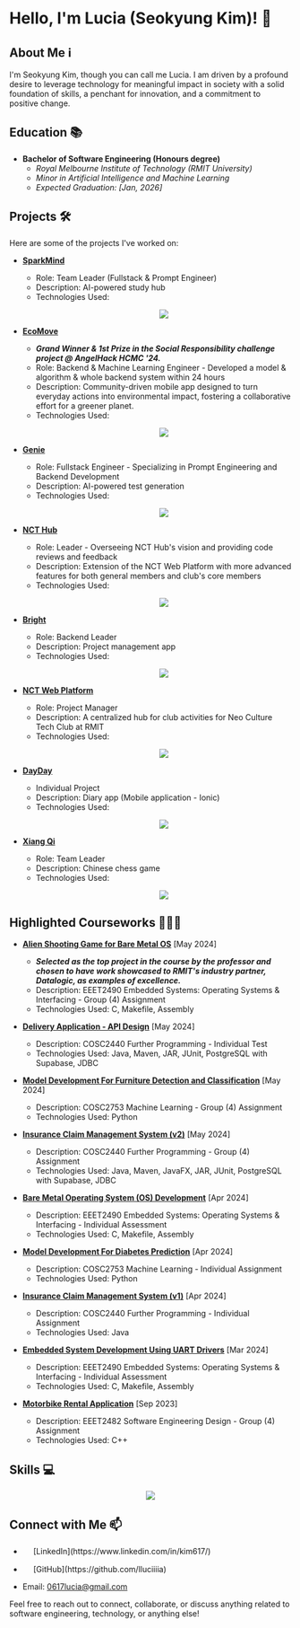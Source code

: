 # Hello, I'm Lucia (Seokyung Kim)! 👋

## About Me ℹ️

I'm Seokyung Kim, though you can call me Lucia. I am driven by a profound desire to leverage technology for meaningful impact in society with a solid foundation of skills, a penchant for innovation, and a commitment to positive change.

## Education 📚

- **Bachelor of Software Engineering (Honours degree)**
  - _Royal Melbourne Institute of Technology (RMIT University)_
  - _Minor in Artificial Intelligence and Machine Learning_
  - _Expected Graduation: [Jan, 2026]_

## Projects 🛠️

Here are some of the projects I've worked on:

- **[SparkMind](https://github.com/lluciiiia/SparkMind)**

  - Role: Team Leader (Fullstack & Prompt Engineer)
  - Description: AI-powered study hub
  - Technologies Used:
    <p align="center">
      <a href="https://skillicons.dev">
        <img src="https://skillicons.dev/icons?i=git,docker,supabase,nextjs,react,typescript,ai,googlecloud" />
      </a>
    </p>

- **[EcoMove](https://github.com/nguyentobinh12x5/ecomove-anglehack-hcm.git)**

  - **_Grand Winner & 1st Prize in the Social Responsibility challenge project @ AngelHack HCMC '24._**
  - Role: Backend & Machine Learning Engineer - Developed a model & algorithm & whole backend system within 24 hours
  - Description: Community-driven mobile app designed to turn everyday actions into environmental impact, fostering a collaborative effort for a greener planet.
  - Technologies Used:
    <p align="center">
      <a href="https://skillicons.dev">
        <img src="https://skillicons.dev/icons?i=git,mongo,nextjs,react,typescript,js,python,googlecloud,aws" />
      </a>
    </p>

- **[Genie](https://github.com/genie-hq/genie)**

  - Role: Fullstack Engineer - Specializing in Prompt Engineering and Backend Development
  - Description: AI-powered test generation
  - Technologies Used:
    <p align="center">
      <a href="https://skillicons.dev">
        <img src="https://skillicons.dev/icons?i=git,docker,supabase,nextjs,react,typescript,ai" />
      </a>
    </p>

- **[NCT Hub](https://github.com/rmit-nct/hub.git)**

  - Role: Leader - Overseeing NCT Hub's vision and providing code reviews and feedback
  - Description: Extension of the NCT Web Platform with more advanced features for both general members and club's core members
  - Technologies Used:
    <p align="center">
      <a href="https://skillicons.dev">
        <img src="https://skillicons.dev/icons?i=git,docker,supabase,nextjs,react,typescript" />
      </a>
    </p>

- **[Bright](https://github.com/zenbright/Bright_BE.git)**

  - Role: Backend Leader
  - Description: Project management app
  - Technologies Used:
    <p align="center">
      <a href="https://skillicons.dev">
        <img src="https://skillicons.dev/icons?i=git,docker,mongo,nextjs,react,typescript,aws,redis,rabbitmq" />
      </a>
    </p>

- **[NCT Web Platform](https://github.com/RmitNeoculturetechclub/NCT_LandingPage_VPS)**
  
  - Role: Project Manager
  - Description: A centralized hub for club activities for Neo Culture Tech Club at RMIT
  - Technologies Used:
    <p align="center">
      <a href="https://skillicons.dev">
        <img src="https://skillicons.dev/icons?i=git,docker,expressjs,react,html,css,javascript,mongodb" />
      </a>
    </p>
    
- **[DayDay](https://github.com/lluciiiia/DayDay)**

  - Individual Project
  - Description: Diary app (Mobile application - Ionic)
  - Technologies Used:
    <p align="center">
      <a href="https://skillicons.dev">
        <img src="https://skillicons.dev/icons?i=git,googlecloud,expressjs,mysql,react,nodejs,typescript,ai" />
      </a>
    </p>

- **[Xiang Qi](https://github.com/lluciiiia/DayDay)**

  - Role: Team Leader
  - Description: Chinese chess game
  - Technologies Used:
    <p align="center">
      <a href="https://skillicons.dev">
        <img src="https://skillicons.dev/icons?i=git,java,python,ai" />
      </a>
    </p>

## Highlighted Courseworks 👩🏻‍🎓

- **[Alien Shooting Game for Bare Metal OS](https://github.com/Mudoker/alien-shooting.git)** [May 2024]
  - **_Selected as the top project in the course by the professor and chosen to have work showcased to RMIT's industry partner, Datalogic, as examples of excellence._**
  - Description: EEET2490 Embedded Systems: Operating Systems & Interfacing - Group (4) Assignment
  - Technologies Used: C, Makefile, Assembly

- **[Delivery Application - API Design](https://github.com/lluciiiia/COSC2440_Further_Programming_Lab_Test.git)** [May 2024]
  - Description: COSC2440 Further Programming - Individual Test
  - Technologies Used: Java, Maven, JAR, JUnit, PostgreSQL with Supabase, JDBC

- **[Model Development For Furniture Detection and Classification](https://github.com/Mudoker/furniture-recognition-model.git)** [May 2024]
  - Description: COSC2753 Machine Learning - Group (4) Assignment
  - Technologies Used: Python
  
- **[Insurance Claim Management System (v2)](https://github.com/lluciiiia/COSC2440_Further_Programming_A2.git)** [May 2024]
  - Description: COSC2440 Further Programming - Group (4) Assignment
  - Technologies Used: Java, Maven, JavaFX, JAR, JUnit, PostgreSQL with Supabase, JDBC

- **[Bare Metal Operating System (OS) Development](https://github.com/lluciiiia/EEET2490_Embedded-Systems_Operating-System_Interfacing_A2.git)** [Apr 2024]
  - Description: EEET2490 Embedded Systems: Operating Systems & Interfacing - Individual Assessment
  - Technologies Used: C, Makefile, Assembly

- **[Model Development For Diabetes Prediction](https://github.com/lluciiiia/COSC2753---Machine-Learning---A1.git)** [Apr 2024]
  - Description: COSC2753 Machine Learning - Individual Assignment
  - Technologies Used: Python

- **[Insurance Claim Management System (v1)](https://github.com/lluciiiia/Insurance-Claims-Management-System.git)** [Apr 2024]
  - Description: COSC2440 Further Programming - Individual Assignment
  - Technologies Used: Java
 
- **[Embedded System Development Using UART Drivers](https://github.com/lluciiiia/EEET2490_Embedded-Systems_Operating-System_Interfacing_A1.git)** [Mar 2024]
  - Description: EEET2490 Embedded Systems: Operating Systems & Interfacing - Individual Assessment
  - Technologies Used: C, Makefile, Assembly

- **[Motorbike Rental Application](https://github.com/lluciiiia/SEDfinal.git)** [Sep 2023]
  - Description: EEET2482 Software Engineering Design - Group (4) Assignment
  - Technologies Used: C++

## Skills 💻

<p align="center">
  <a href="https://skillicons.dev">
    <img src="https://skillicons.dev/icons?i=git,gitlab,vscode,docker,c,cpp,java,python,javascript,typescript,html,css,react,nodejs,expressjs,nextjs,mysql,mongodb,postgresql,rabbitmq,firebase,bash,linux,aws,googlecloud,spring,ai,supabase" />
  </a>
</p>

## Connect with Me 📫

- <p><a href="https://www.linkedin.com/in/kim617/" target="_blank"><img src="https://skillicons.dev/icons?i=linkedin" width="15px" /></a> [LinkedIn](https://www.linkedin.com/in/kim617/)</p>
- <p><a href="https://github.com/lluciiiia" target="_blank"><img src="https://skillicons.dev/icons?i=github" width="15px" /></a> [GitHub](https://github.com/lluciiiia)</p>
- Email: 0617lucia@gmail.com

Feel free to reach out to connect, collaborate, or discuss anything related to software engineering, technology, or anything else!
